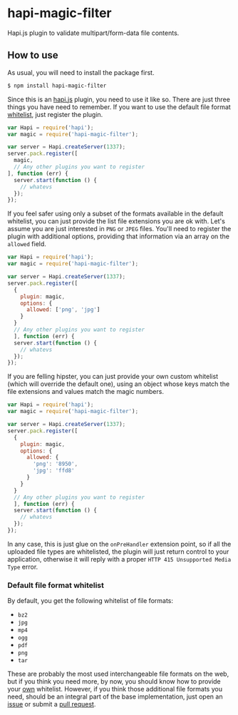 # hapi-magic-filter

Hapi.js plugin to validate multipart/form-data file contents.


## How to use

As usual, you will need to install the package first.

```bash
$ npm install hapi-magic-filter
```

Since this is an [hapi.js](http://hapijs.com/) plugin, you need to use it like so. There are just three things you have need to remember. If you want to use the default file format [whitelist](#whitelist), just register the plugin.

```javascript
var Hapi = require('hapi');
var magic = require('hapi-magic-filter');

var server = Hapi.createServer(1337);
server.pack.register([
  magic,
  // Any other plugins you want to register
], function (err) {
  server.start(function () {
    // whatevs
  });
});
```

If you feel safer using only a subset of the formats available in the default whitelist, you can just provide the list file extensions you are ok with. Let's assume you are just interested in `PNG` or `JPEG` files. You'll need to register the plugin with additional options, providing that information via an array on the `allowed` field.

```javascript
var Hapi = require('hapi');
var magic = require('hapi-magic-filter');

var server = Hapi.createServer(1337);
server.pack.register([
  {
    plugin: magic,
    options: {
      allowed: ['png', 'jpg']
    }
  }
  // Any other plugins you want to register
  ], function (err) {
  server.start(function () {
    // whatevs
  });
});
```

If you are felling hipster, you can just provide your <a name="hipster">own</a> custom whitelist (which will override the default one), using an object whose keys match the file extensions and values match the magic numbers.

```javascript
var Hapi = require('hapi');
var magic = require('hapi-magic-filter');

var server = Hapi.createServer(1337);
server.pack.register([
  {
    plugin: magic,
    options: {
      allowed: {
        'png': '8950',
        'jpg': 'ffd8'
      }
    }
  }
  // Any other plugins you want to register
  ], function (err) {
  server.start(function () {
    // whatevs
  });
});
```

In any case, this is just glue on the `onPreHandler` extension point, so if all the uploaded file types are whitelisted, the plugin will just return control to your application, otherwise it will reply with a proper `HTTP 415 Unsupported Media Type` error.

### Default file format <a name="whitelist">whitelist</a>

By default, you get the following whitelist of file formats:

* `bz2`
* `jpg`
* `mp4`
* `ogg`
* `pdf`
* `png`
* `tar`

These are probably the most used interchangeable file formats on the web, but if you think you need more, by now, you should know how to provide your [own](#hipster) whitelist. However, if you think those additional file formats you need, should be an integral part of the base implementation, just open an [issue](//github.com/ruiquelhas/hapi-magic-filter/issues/new) or submit a [pull request](//github.com/ruiquelhas/hapi-magic-filter/compare/).
